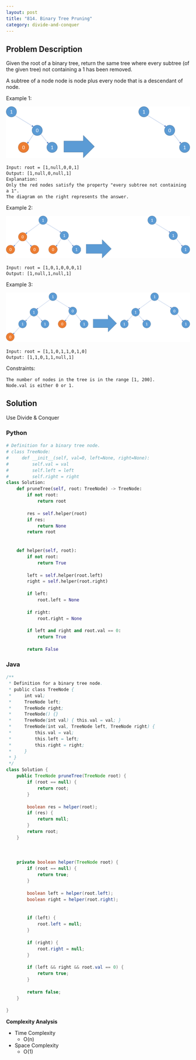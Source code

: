 ```yaml
---
layout: post
title: "814. Binary Tree Pruning"
category: divide-and-conquer
---
```



## Problem Description

Given the root of a binary tree, return the same tree where every subtree (of the given tree) not containing a 1 has been removed.

A subtree of a node node is node plus every node that is a descendant of node.

Example 1:

![](https://raw.githubusercontent.com/Zhenye-Na/img-hosting-picgo/master/img/1028_2.png)

```
Input: root = [1,null,0,0,1]
Output: [1,null,0,null,1]
Explanation: 
Only the red nodes satisfy the property "every subtree not containing a 1".
The diagram on the right represents the answer.
```


Example 2:

![](https://raw.githubusercontent.com/Zhenye-Na/img-hosting-picgo/master/img/1028_1.png)

```
Input: root = [1,0,1,0,0,0,1]
Output: [1,null,1,null,1]
```


Example 3:

![](https://raw.githubusercontent.com/Zhenye-Na/img-hosting-picgo/master/img/1028.png)

```
Input: root = [1,1,0,1,1,0,1,0]
Output: [1,1,0,1,1,null,1]
```

Constraints:

```
The number of nodes in the tree is in the range [1, 200].
Node.val is either 0 or 1.
```

## Solution

Use Divide & Conquer

### Python

```python
# Definition for a binary tree node.
# class TreeNode:
#     def __init__(self, val=0, left=None, right=None):
#         self.val = val
#         self.left = left
#         self.right = right
class Solution:
    def pruneTree(self, root: TreeNode) -> TreeNode:
        if not root:
            return root
        
        res = self.helper(root)
        if res:
            return None
        return root
        
        
    def helper(self, root):
        if not root:
            return True
        
        left = self.helper(root.left)
        right = self.helper(root.right)
    
        if left:
            root.left = None
            
        if right:
            root.right = None
    
        if left and right and root.val == 0:
            return True
    
        return False

```

### Java

```java
/**
 * Definition for a binary tree node.
 * public class TreeNode {
 *     int val;
 *     TreeNode left;
 *     TreeNode right;
 *     TreeNode() {}
 *     TreeNode(int val) { this.val = val; }
 *     TreeNode(int val, TreeNode left, TreeNode right) {
 *         this.val = val;
 *         this.left = left;
 *         this.right = right;
 *     }
 * }
 */
class Solution {
    public TreeNode pruneTree(TreeNode root) {
        if (root == null) {
            return root;
        }

        boolean res = helper(root);
        if (res) {
            return null;
        }
        return root;
    }



    private boolean helper(TreeNode root) {
        if (root == null) {
            return true;
        }
        
        boolean left = helper(root.left);
        boolean right = helper(root.right);


        if (left) {
            root.left = null;
        }

        if (right) {
            root.right = null;
        }

        if (left && right && root.val == 0) {
            return true;
        }

        return false;
    }

}
```


**Complexity Analysis**

- Time Complexity
  - O(n)
- Space Complexity
  - O(1)
